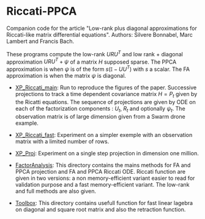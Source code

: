 # Riccati-PPCA
Companion code for the article "Low-rank plus diagonal approximations for Riccati-like matrix differential equations". Authors: Silvere Bonnabel, Marc Lambert and Francis Bach.

These programs compute the low-rank $URU^T$ and low rank + diagonal approximation $URU^T+\psi$ of a matrix $H$ supposed sparse. The PPCA approximation is when $\psi$ is of the form $s(\mathbb{I}-UU^T)$ with $s$ a scalar. The FA approximation is when the matrix $\psi$ is diagonal.

- [XP_Riccati_main][1]: Run to reproduce the figures of the paper. Successive projections to track a time dependent covariance matrix $H=P_t$ given by the Ricatti equations. The sequence of projections are given by ODE on each of the factorization components : $U_t$, $R_t$ and optionally $\psi_t$. 
The observation matrix is of large dimension given from a Swarm drone example.

- [XP_Riccati_fast][1]: Experiment on a simpler exemple with an observation matrix with a limited number of rows.

- [XP_Proj][3]: Experiment on a single step projection in dimension one million.

- [FactorAnalysis][4]: This directory contains the mains methods for FA and PPCA projection and FA and PPCA Riccati ODE. Riccati function are given in  two versions: a non memory-efficient variant easier to read for validation purpose and a fast memory-efficient variant. The low-rank and full methods are also given. 

- [Toolbox][5]: This directory contains usefull function for fast linear lagebra on diagonal and square root matrix and also the retraction function.

[1]: ./XP_Riccati_main.m
[2]: ./XP_Riccati_fast.m
[3]: ./XP_Proj.m
[4]: ./FactorAnalysis 
[5]: ./Toolbox
